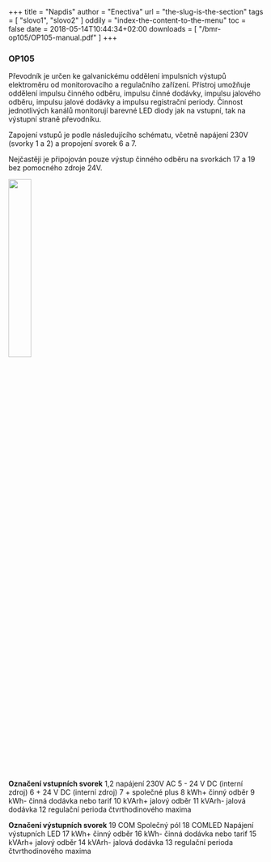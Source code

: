 +++
title = "Napdis"
author = "Enectiva"
url = "the-slug-is-the-section"
tags = [
    "slovo1",
    "slovo2"
]
oddily = "index-the-content-to-the-menu"
toc = false
date = 2018-05-14T10:44:34+02:00
downloads = [
    "/bmr-op105/OP105-manual.pdf"
]
+++
### OP105
Převodník je určen ke galvanickému oddělení impulsních výstupů elektroměru od monitorovacího a regulačního zařízení. Přístroj umožňuje oddělení impulsu činného odběru, impulsu činné dodávky, impulsu jalového odběru, impulsu jalové dodávky a impulsu registrační periody. Činnost jednotlivých kanálů monitorují barevné LED diody jak na vstupní, tak na výstupní straně převodníku.

Zapojení vstupů je podle následujícího schématu, včetně napájení 230V (svorky 1 a 2) a propojení svorek 6 a 7.

Nejčastěji je připojován pouze výstup činného odběru na svorkách 17 a 19 bez pomocného zdroje 24V.


<img class="right" src="/images/bmr-op105/op105-schema.png" style="width:30%"></img>

**Označení vstupních svorek**
1,2	napájení 230V AC
5	- 24 V DC (interní zdroj) 
6	+ 24 V DC (interní zdroj)
7	+ společné plus
8	kWh+ činný odběr
9	kWh- činná dodávka nebo tarif
10	kVArh+ jalový odběr
11	kVArh- jalová dodávka
12	regulační perioda čtvrthodinového maxima

**Označení výstupních svorek**
19	COM Společný pól
18	COMLED Napájení výstupních LED
17	kWh+ činný odběr
16	kWh- činná dodávka nebo tarif
15	kVArh+ jalový odběr
14	kVArh- jalová dodávka
13	regulační perioda čtvrthodinového maxima

